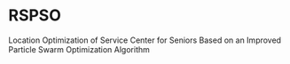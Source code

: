 # RSPSO
Location Optimization of Service Center for Seniors Based on an Improved Particle Swarm Optimization Algorithm
